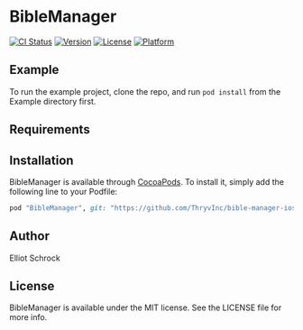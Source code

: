 # BibleManager

[![CI Status](http://img.shields.io/travis/Elliot/BibleManager.svg?style=flat)](https://travis-ci.org/Elliot/BibleManager)
[![Version](https://img.shields.io/cocoapods/v/BibleManager.svg?style=flat)](http://cocoapods.org/pods/BibleManager)
[![License](https://img.shields.io/cocoapods/l/BibleManager.svg?style=flat)](http://cocoapods.org/pods/BibleManager)
[![Platform](https://img.shields.io/cocoapods/p/BibleManager.svg?style=flat)](http://cocoapods.org/pods/BibleManager)

## Example

To run the example project, clone the repo, and run `pod install` from the Example directory first.

## Requirements

## Installation

BibleManager is available through [CocoaPods](http://cocoapods.org). To install
it, simply add the following line to your Podfile:

```ruby
pod "BibleManager", git: "https://github.com/ThryvInc/bible-manager-ios.git"
```

## Author

Elliot Schrock

## License

BibleManager is available under the MIT license. See the LICENSE file for more info.
